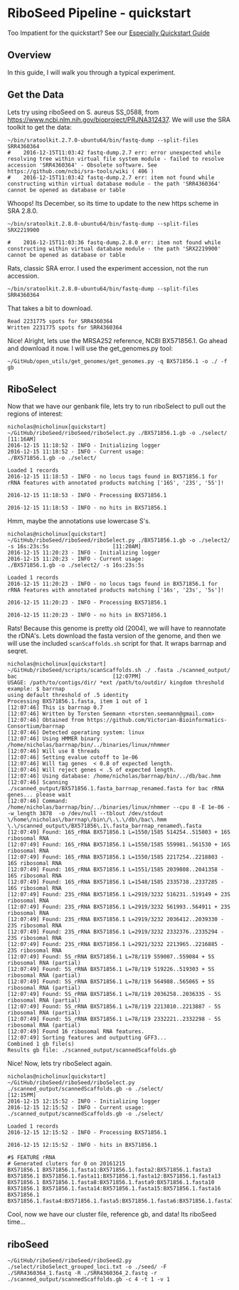 # RiboSeed Pipeline - quickstart
Too Impatient for the quickstart? See our [Especially Quickstart Guide](./especiallyquickstart.md)

## Overview
In this guide, I will walk you through a typical experiment.

## Get the Data
Lets try using riboSeed on S. aureus SS_0588, from https://www.ncbi.nlm.nih.gov/bioproject/PRJNA312437.  We will use the SRA toolkit to get the data:
```
~/bin/sratoolkit.2.7.0-ubuntu64/bin/fastq-dump --split-files SRR4360364
#    2016-12-15T11:03:42 fastq-dump.2.7 err: error unexpected while resolving tree within virtual file system module - failed to resolve accession 'SRR4360364' - Obsolete software. See https://github.com/ncbi/sra-tools/wiki ( 406 )
#    2016-12-15T11:03:42 fastq-dump.2.7 err: item not found while constructing within virtual database module - the path 'SRR4360364' cannot be opened as database or table
```
Whoops!  Its December, so its time to update to the new https scheme in SRA 2.8.0.

```
~/bin/sratoolkit.2.8.0-ubuntu64/bin/fastq-dump --split-files  SRX2219900

#    2016-12-15T11:03:36 fastq-dump.2.8.0 err: item not found while constructing within virtual database module - the path 'SRX2219900' cannot be opened as database or table
```

Rats, classic SRA error.  I used the experiment accession, not the run accession.
```
~/bin/sratoolkit.2.8.0-ubuntu64/bin/fastq-dump --split-files SRR4360364
```

That takes a bit to download.
```
Read 2231775 spots for SRR4360364
Written 2231775 spots for SRR4360364
```

Nice!  Alright, lets use the MRSA252 reference, NCBI BX571856.1.  Go ahead and download it now.  I will use the get_genomes.py tool:

```
~/GitHub/open_utils/get_genomes/get_genomes.py -q BX571856.1 -o ./ -f gb
```


## RiboSelect

Now that we have our genbank file, lets try to run riboSelect to pull out the regions of interest:
```
nicholas@nicholinux[quickstart] ~/GitHub/riboSeed/riboSeed/riboSelect.py ./BX571856.1.gb -o ./select/                                   [11:16AM]
2016-12-15 11:18:52 - INFO - Initializing logger
2016-12-15 11:18:52 - INFO - Current usage:
./BX571856.1.gb -o ./select/

Loaded 1 records
2016-12-15 11:18:53 - INFO - no locus tags found in BX571856.1 for rRNA features with annotated products matching ['16S', '23S', '5S']!

2016-12-15 11:18:53 - INFO - Processing BX571856.1

2016-12-15 11:18:53 - INFO - no hits in BX571856.1
```

Hmm, maybe the annotations use lowercase S's.

```
nicholas@nicholinux[quickstart] ~/GitHub/riboSeed/riboSeed/riboSelect.py ./BX571856.1.gb -o ./select2/ -s 16s:23s:5s                    [11:20AM]
2016-12-15 11:20:23 - INFO - Initializing logger
2016-12-15 11:20:23 - INFO - Current usage:
./BX571856.1.gb -o ./select2/ -s 16s:23s:5s

Loaded 1 records
2016-12-15 11:20:23 - INFO - no locus tags found in BX571856.1 for rRNA features with annotated products matching ['16s', '23s', '5s']!

2016-12-15 11:20:23 - INFO - Processing BX571856.1

2016-12-15 11:20:23 - INFO - no hits in BX571856.1
```

Rats! Because this genome is pretty old (2004), we will have to reannotate the rDNA's.  Lets download the fasta version of the genome, and then we will use the included ```scanScaffolds.sh``` script for that.  It wraps barrnap and seqret.

```
nicholas@nicholinux[quickstart] ~/GitHub/riboSeed/scripts/scanScaffolds.sh ./ .fasta ./scanned_output/ bac                              [12:07PM]
USAGE: /path/to/contigs/dir/ *ext /path/to/outdir/ kingdom threshold
example: $ barrnap
using default threshold of .5 identity
Processing BX571856.1.fasta, item 1 out of 1
[12:07:46] This is barrnap 0.7
[12:07:46] Written by Torsten Seemann <torsten.seemann@gmail.com>
[12:07:46] Obtained from https://github.com/Victorian-Bioinformatics-Consortium/barrnap
[12:07:46] Detected operating system: linux
[12:07:46] Using HMMER binary: /home/nicholas/barrnap/bin/../binaries/linux/nhmmer
[12:07:46] Will use 8 threads
[12:07:46] Setting evalue cutoff to 1e-06
[12:07:46] Will tag genes  < 0.8 of expected length.
[12:07:46] Will reject genes < .5 of expected length.
[12:07:46] Using database: /home/nicholas/barrnap/bin/../db/bac.hmm
[12:07:46] Scanning ./scanned_output/BX571856.1.fasta_barrnap_renamed.fasta for bac rRNA genes... please wait
[12:07:46] Command: /home/nicholas/barrnap/bin/../binaries/linux/nhmmer --cpu 8 -E 1e-06 --w_length 3878  -o /dev/null --tblout /dev/stdout \/home\/nicholas\/barrnap\/bin\/\.\.\/db\/bac\.hmm \.\/scanned_output\/BX571856\.1\.fasta_barrnap_renamed\.fasta
[12:07:49] Found: 16S_rRNA BX571856.1 L=1550/1585 514254..515803 + 16S ribosomal RNA
[12:07:49] Found: 16S_rRNA BX571856.1 L=1550/1585 559981..561530 + 16S ribosomal RNA
[12:07:49] Found: 16S_rRNA BX571856.1 L=1550/1585 2217254..2218803 - 16S ribosomal RNA
[12:07:49] Found: 16S_rRNA BX571856.1 L=1551/1585 2039808..2041358 - 16S ribosomal RNA
[12:07:49] Found: 16S_rRNA BX571856.1 L=1548/1585 2335738..2337285 - 16S ribosomal RNA
[12:07:49] Found: 23S_rRNA BX571856.1 L=2919/3232 516231..519149 + 23S ribosomal RNA
[12:07:49] Found: 23S_rRNA BX571856.1 L=2919/3232 561993..564911 + 23S ribosomal RNA
[12:07:49] Found: 23S_rRNA BX571856.1 L=2919/3232 2036412..2039330 - 23S ribosomal RNA
[12:07:49] Found: 23S_rRNA BX571856.1 L=2919/3232 2332376..2335294 - 23S ribosomal RNA
[12:07:49] Found: 23S_rRNA BX571856.1 L=2921/3232 2213965..2216885 - 23S ribosomal RNA
[12:07:49] Found: 5S_rRNA BX571856.1 L=78/119 559007..559084 + 5S ribosomal RNA (partial)
[12:07:49] Found: 5S_rRNA BX571856.1 L=78/119 519226..519303 + 5S ribosomal RNA (partial)
[12:07:49] Found: 5S_rRNA BX571856.1 L=78/119 564988..565065 + 5S ribosomal RNA (partial)
[12:07:49] Found: 5S_rRNA BX571856.1 L=78/119 2036258..2036335 - 5S ribosomal RNA (partial)
[12:07:49] Found: 5S_rRNA BX571856.1 L=78/119 2213810..2213887 - 5S ribosomal RNA (partial)
[12:07:49] Found: 5S_rRNA BX571856.1 L=78/119 2332221..2332298 - 5S ribosomal RNA (partial)
[12:07:49] Found 16 ribosomal RNA features.
[12:07:49] Sorting features and outputting GFF3...
Combined 1 gb file(s)
Results gb file: ./scanned_output/scannedScaffolds.gb
```
Nice!  Now, lets try riboSelect again.

```
nicholas@nicholinux[quickstart] ~/GitHub/riboSeed/riboSeed/riboSelect.py ./scanned_output/scannedScaffolds.gb -o ./select/              [12:15PM]
2016-12-15 12:15:52 - INFO - Initializing logger
2016-12-15 12:15:52 - INFO - Current usage:
./scanned_output/scannedScaffolds.gb -o ./select/

Loaded 1 records
2016-12-15 12:15:52 - INFO - Processing BX571856.1

2016-12-15 12:15:52 - INFO - hits in BX571856.1

#$ FEATURE rRNA
# Generated cluters for 0 on 20161215
BX571856.1 BX571856.1.fasta1:BX571856.1.fasta2:BX571856.1.fasta3
BX571856.1 BX571856.1.fasta11:BX571856.1.fasta12:BX571856.1.fasta13
BX571856.1 BX571856.1.fasta8:BX571856.1.fasta9:BX571856.1.fasta10
BX571856.1 BX571856.1.fasta14:BX571856.1.fasta15:BX571856.1.fasta16
BX571856.1 BX571856.1.fasta4:BX571856.1.fasta5:BX571856.1.fasta6:BX571856.1.fasta7

```

Cool, now we have our cluster file, reference gb, and data! Its riboSeed time...
## riboSeed

```
~/GitHub/riboSeed/riboSeed/riboSeed2.py ./select/riboSelect_grouped_loci.txt -o ./seed/ -F ./SRR4360364_1.fastq -R ./SRR4360364_2.fastq -r ./scanned_output/scannedScaffolds.gb -c 4 -t 1 -v 1
```

